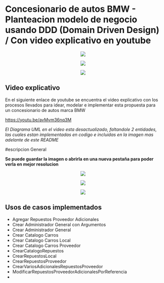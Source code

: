 # Concesionario de autos BMW - Planteacion modelo de negocio usando DDD (Domain Driven Design) / Con video explicativo en youtube


<p align="center">
<img src="https://www.sofka.com.co/wp-content/uploads/2021/02/sofkau-logo-horizontal.png">
</p>
<p align="center">
  <img src="https://img.shields.io/badge/Java-ED8B00?style=for-the-badge&logo=java&logoColor=white">
</p>
<p align="center">
  <img src="https://img.shields.io/github/v/release/JoseNSoler/PracticaMVC?style=flat-square"
</p>   



## Video explicativo

En el siguiente enlace de youtube se encuentra el video explicativo con los procesos llevados para idear, modelar e implementar 
esta propuesta para un concesionario de autos marca BMW

https://youtu.be/avMvm36nq3M

*El Diagrama UML en el video esta desactualizado, faltandole 2 entidades, las cuales estan implementadas en codigo e incluidas en la imagen mas adelante de este README*

#escripcion General

**Se puede guardar la imagen o abrirla en una nueva pestaña para poder verla en mejor resolucion**


<p align="center">
  <img src="https://user-images.githubusercontent.com/59320487/158148274-c09038d6-48b7-45ea-9a1f-6060eceb8a36.png"
</p>



<p align="center">
  <img src="https://user-images.githubusercontent.com/59320487/158148323-855b44d3-c59e-43c3-8deb-f2f73b1ac4ae.png"
</p>   


<p align="center">
  <img src="https://user-images.githubusercontent.com/59320487/158521641-41dff76b-3d56-41c0-b0d6-2e7b4dc3f4de.png"
</p>   


## Usos de casos implementados


- Agregar Repuestos Proveedor Adicionales
- Crear Administrador General con Argumentos
- Crear Administrador General
- Crear Catalogo Carros
- Crear Catalogo Carros Local
- Crear Catalogo Carros Proveedor
- CrearCatalogoRepuestos
- CrearRepuestosLocal
- CrearRepuestosProveedor
- CrearVariosAdicionalesRepuestosProveedor
- ModificarRepuestosProveedorAdicionalesPorReferencia
- 